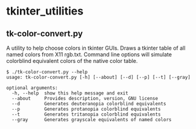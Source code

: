 # tkinter_utilities
## tk-color-convert.py
A utility to help choose colors in tkinter GUIs.
Draws a tkinter table of all named colors from X11 rgb.txt.
Command line options will simulate colorblind equivalent colors of the native color table.
```
$ ./tk-color-convert.py --help
usage: tk-color-convert.py [-h] [--about] [--d] [--p] [--t] [--gray]

optional arguments:
  -h, --help  show this help message and exit
  --about     Provides description, version, GNU license
  --d         Generates deuteranopia colorblind equivalents
  --p         Generates protanopia colorblind equivalents
  --t         Generates tritanopia colorblind equivalents
  --gray      Generates grayscale equivalents of named colors
```
